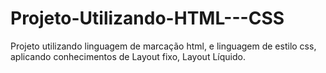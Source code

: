 # Projeto-Utilizando-HTML---CSS
Projeto utilizando linguagem de marcação html, e linguagem de estilo css, aplicando conhecimentos de Layout fixo, Layout Líquido.
